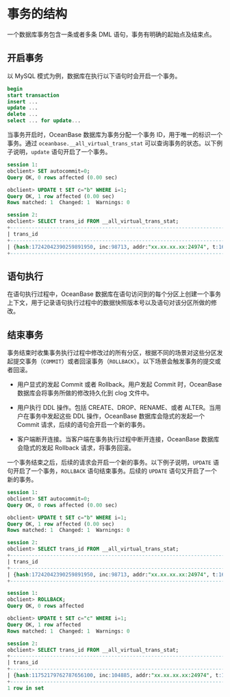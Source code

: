 # 事务的结构

一个数据库事务包含一条或者多条 DML 语句，事务有明确的起始点及结束点。

## 开启事务

以 MySQL 模式为例，数据库在执行以下语句时会开启一个事务。

```sql
begin
start transaction
insert ...
update ...
delete ...
select ... for update...
```

当事务开启时，OceanBase 数据库为事务分配一个事务 ID，用于唯一的标识一个事务。通过 `oceanbase.__all_virtual_trans_stat` 可以查询事务的状态。以下例子说明，`update` 语句开启了一个事务。

```sql
session 1:
obclient> SET autocommit=0;
Query OK, 0 rows affected (0.00 sec)

obclient> UPDATE t SET c="b" WHERE i=1;
Query OK, 1 row affected (0.00 sec)
Rows matched: 1  Changed: 1  Warnings: 0

session 2:
obclient> SELECT trans_id FROM __all_virtual_trans_stat;
+-----------------------------------------------------------------------------------------+
| trans_id                                                                                |
+-----------------------------------------------------------------------------------------+
| {hash:17242042390259891950, inc:98713, addr:"xx.xx.xx.xx:24974", t:1632636623536459}    |
+-----------------------------------------------------------------------------------------+
```

## 语句执行

在语句执行过程中，OceanBase 数据库在语句访问到的每个分区上创建一个事务上下文，用于记录语句执行过程中的数据快照版本号以及语句对该分区所做的修改。

## 结束事务

事务结束时收集事务执行过程中修改过的所有分区，根据不同的场景对这些分区发起提交事务（`COMMIT`）或者回滚事务（`ROLLBACK`）。以下场景会触发事务的提交或者回滚。

* 用户显式的发起 Commit 或者 Rollback。用户发起 Commit 时，OceanBase 数据库会将事务所做的修改持久化到 clog 文件中。

* 用户执行 DDL 操作。包括 CREATE、DROP、RENAME、或者 ALTER。当用户在事务中发起这些 DDL 操作，OceanBase 数据库会隐式的发起一个 Commit 请求，后续的语句会开启一个新的事务。

* 客户端断开连接。当客户端在事务执行过程中断开连接，OceanBase 数据库会隐式的发起 Rollback 请求，将事务回滚。

一个事务结束之后，后续的请求会开启一个新的事务。以下例子说明，`UPDATE` 语句开启了一个事务，`ROLLBACK` 语句结束事务。后续的 `UPDATE` 语句又开启了一个新的事务。

```sql
session 1:
obclient> SET autocommit=0;
Query OK, 0 rows affected (0.00 sec)

obclient> UPDATE t SET c="b" WHERE i=1;
Query OK, 1 row affected (0.00 sec)
Rows matched: 1  Changed: 1  Warnings: 0

session 2:
obclient> SELECT trans_id FROM __all_virtual_trans_stat;
+-----------------------------------------------------------------------------------------+
| trans_id                                                                                |
+-----------------------------------------------------------------------------------------+
| {hash:17242042390259891950, inc:98713, addr:"xx.xx.xx.xx:24974", t:1632636623536459}    |
+-----------------------------------------------------------------------------------------+

session 1:
obclient> ROLLBACK;
Query OK, 0 rows affected

obclient> UPDATE t SET c="c" WHERE i=1;
Query OK, 1 row affected
Rows matched: 1  Changed: 1  Warnings: 0

session 2:
obclient> SELECT trans_id FROM __all_virtual_trans_stat;
+------------------------------------------------------------------------------------------+
| trans_id                                                                                 |
+------------------------------------------------------------------------------------------+
| {hash:11752179762787656100, inc:104885, addr:"xx.xx.xx.xx:24974", t:1632636737417119}    |
+------------------------------------------------------------------------------------------+
1 row in set
```
